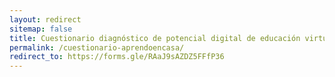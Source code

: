 ```yaml
---
layout: redirect
sitemap: false
title: Cuestionario diagnóstico de potencial digital de educación virtual
permalink: /cuestionario-aprendoencasa/
redirect_to: https://forms.gle/RAaJ9sAZDZ5FFfP36
---
```

